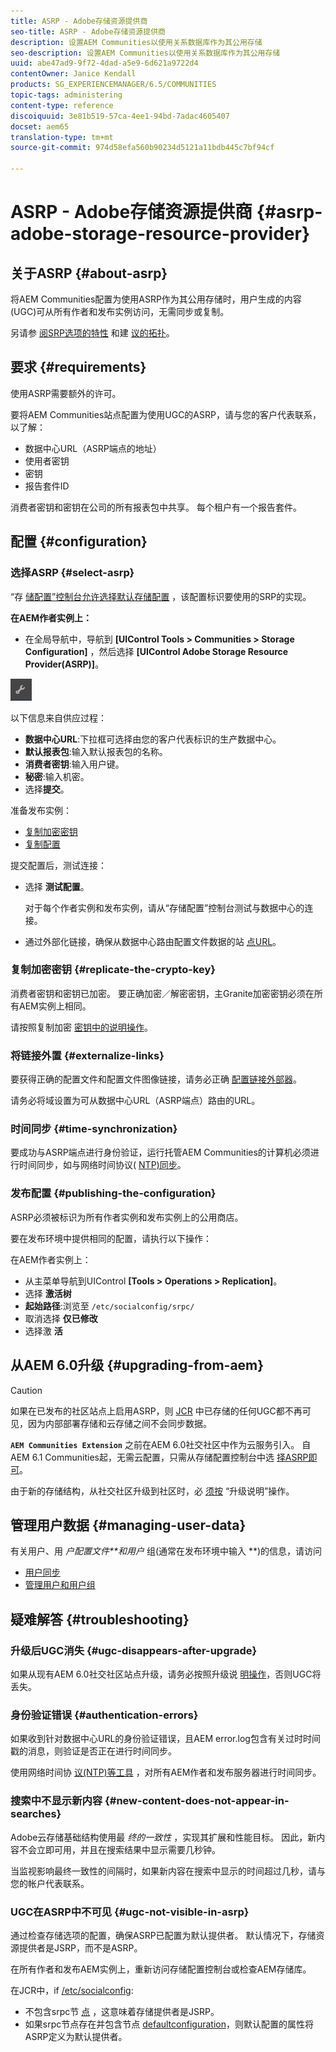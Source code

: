 ```yaml
---
title: ASRP - Adobe存储资源提供商
seo-title: ASRP - Adobe存储资源提供商
description: 设置AEM Communities以使用关系数据库作为其公用存储
seo-description: 设置AEM Communities以使用关系数据库作为其公用存储
uuid: abe47ad9-9f72-4dad-a5e9-6d621a9722d4
contentOwner: Janice Kendall
products: SG_EXPERIENCEMANAGER/6.5/COMMUNITIES
topic-tags: administering
content-type: reference
discoiquuid: 3e81b519-57ca-4ee1-94bd-7adac4605407
docset: aem65
translation-type: tm+mt
source-git-commit: 974d58efa560b90234d5121a11bdb445c7bf94cf

---
```



# ASRP - Adobe存储资源提供商 {#asrp-adobe-storage-resource-provider}

## 关于ASRP {#about-asrp}

将AEM Communities配置为使用ASRP作为其公用存储时，用户生成的内容(UGC)可从所有作者和发布实例访问，无需同步或复制。

另请参 [阅SRP选项的特性](/help/communities/working-with-srp.md#characteristics-of-srp-options) 和建 [议的拓扑](/help/communities/topologies.md)。

## 要求 {#requirements}

使用ASRP需要额外的许可。

要将AEM Communities站点配置为使用UGC的ASRP，请与您的客户代表联系，以了解：

* 数据中心URL（ASRP端点的地址）
* 使用者密钥
* 密钥
* 报告套件ID

消费者密钥和密钥在公司的所有报表包中共享。 每个租户有一个报告套件。

## 配置 {#configuration}

### 选择ASRP {#select-asrp}

“存 [储配置”控制台允许选择默认存储配置](/help/communities/srp-config.md) ，该配置标识要使用的SRP的实现。

**在AEM作者实例上：**

* 在全局导航中，导航到 **[UIControl Tools > Communities > Storage Configuration]** ，然后选择 **[UIControl Adobe Storage Resource Provider(ASRP)]**。

![chlimage_1-30](assets/chlimage_1-30.png)

以下信息来自供应过程：

* **数据中心URL**:下拉框可选择由您的客户代表标识的生产数据中心。
* **默认报表包**:输入默认报表包的名称。
* **消费者密钥**:输入用户键。
* **秘密**:输入机密。
* 选择&#x200B;**提交**。

准备发布实例：

* [复制加密密钥](#replicate-the-crypto-key)
* [复制配置](#publishing-the-configuration)

提交配置后，测试连接：

* 选择 **测试配置**。

   对于每个作者实例和发布实例，请从“存储配置”控制台测试与数据中心的连接。

* 通过外部化链接，确保从数据中心路由配置文件数据的站 [点URL](#externalize-links)。

### 复制加密密钥 {#replicate-the-crypto-key}

消费者密钥和密钥已加密。 要正确加密／解密密钥，主Granite加密密钥必须在所有AEM实例上相同。

请按照复制加密 [密钥中的说明操作](/help/communities/deploy-communities.md#replicate-the-crypto-key)。

### 将链接外置 {#externalize-links}

要获得正确的配置文件和配置文件图像链接，请务必正确 [配置链接外部器](/help/sites-developing/externalizer.md)。

请务必将域设置为可从数据中心URL（ASRP端点）路由的URL。

### 时间同步 {#time-synchronization}

要成功与ASRP端点进行身份验证，运行托管AEM Communities的计算机必须进行时间同步，如与网络时间协议( [NTP)同步](https://www.ntp.org/)。

### 发布配置 {#publishing-the-configuration}

ASRP必须被标识为所有作者实例和发布实例上的公用商店。

要在发布环境中提供相同的配置，请执行以下操作：

在AEM作者实例上：

* 从主菜单导航到UIControl **[Tools > Operations > Replication]**。
* 选择 **激活树**
* **起始路径**:浏览至 `/etc/socialconfig/srpc/`
* 取消选择 **仅已修改**
* 选择激 **活**

## 从AEM 6.0升级 {#upgrading-from-aem}

>[!CAUTION]
>
>如果在已发布的社区站点上启用ASRP，则 [JCR](/help/communities/jsrp.md) 中已存储的任何UGC都不再可见，因为内部部署存储和云存储之间不会同步数据。

**`AEM Communities Extension`** 之前在AEM 6.0社交社区中作为云服务引入。 自AEM 6.1 Communities起，无需云配置，只需从存储配置控制台中选 [择ASRP即可](/help/communities/srp-config.md)。

由于新的存储结构，从社交社区升级到社区时，必 [须按](/help/communities/upgrade.md#adobe-cloud-storage) “升级说明”操作。

## 管理用户数据 {#managing-user-data}

有关用户、用 *户配置文件**和用户* 组(通常在发布环境中输入 **)的信息，请访问

* [用户同步](/help/communities/sync.md)
* [管理用户和用户组](/help/communities/users.md)

## 疑难解答 {#troubleshooting}

### 升级后UGC消失 {#ugc-disappears-after-upgrade}

如果从现有AEM 6.0社交社区站点升级，请务必按照升级说 [明操作](/help/communities/upgrade.md#adobe-cloud-storage)，否则UGC将丢失。

### 身份验证错误 {#authentication-errors}

如果收到针对数据中心URL的身份验证错误，且AEM error.log包含有关过时时间戳的消息，则验证是否正在进行时间同步。

使用网络时间协 [议(NTP)等工具](https://www.ntp.org/) ，对所有AEM作者和发布服务器进行时间同步。

### 搜索中不显示新内容 {#new-content-does-not-appear-in-searches}

Adobe云存储基础结构使用最 *终的一致性* ，实现其扩展和性能目标。 因此，新内容不会立即可用，并且在搜索结果中显示需要几秒钟。

当监视影响最终一致性的间隔时，如果新内容在搜索中显示的时间超过几秒，请与您的帐户代表联系。

### UGC在ASRP中不可见 {#ugc-not-visible-in-asrp}

通过检查存储选项的配置，确保ASRP已配置为默认提供者。 默认情况下，存储资源提供者是JSRP，而不是ASRP。

在所有作者和发布AEM实例上，重新访问存储配置控制台或检查AEM存储库。

在JCR中，if [/etc/socialconfig](https://localhost:4502/crx/de/index.jsp#/etc/socialconfig/):

* 不包含srpc节 [点](https://localhost:4502/crx/de/index.jsp#/etc/socialconfig/srpc) ，这意味着存储提供者是JSRP。
* 如果srpc节点存在并包含节点 [defaultconfiguration](https://localhost:4502/crx/de/index.jsp#/etc/socialconfig/srpc/defaultconfiguration)，则默认配置的属性将ASRP定义为默认提供者。

